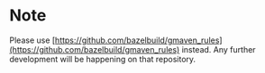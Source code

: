 # Note

Please use [https://github.com/bazelbuild/gmaven_rules](https://github.com/bazelbuild/gmaven_rules) instead. Any further development will be happening on that repository.
